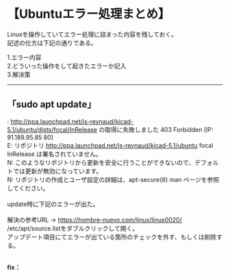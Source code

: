 # 【Ubuntuエラー処理まとめ】
Linuxを操作していてエラー処理に詰まった内容を残しておく。</br>
記述の仕方は下記の通りである。</br>

1.エラー内容</br>
2.どういった操作をして起きたエラーか記入</br>
3.解決策</br>

---

## 「sudo apt update」

: http://ppa.launchpad.net/js-reynaud/kicad-5.1/ubuntu/dists/focal/InRelease の取得に失敗しました  403  Forbidden [IP: 91.189.95.85 80]</br>
E: リポジトリ http://ppa.launchpad.net/js-reynaud/kicad-5.1/ubuntu focal InRelease は署名されていません。</br>
N: このようなリポジトリから更新を安全に行うことができないので、デフォルトでは更新が無効になっています。</br>
N: リポジトリの作成とユーザ設定の詳細は、apt-secure(8) man ページを参照してください。</br>
</br>
update時に下記のエラーが出た。</br>
</br>
解決の参考URL -> https://hombre-nuevo.com/linux/linux0020/</br>
/etc/apt/source.listをダブルクリックして開く。</br>
アップデート項目にてエラーが出ている箇所のチェックを外す、もしくは削除する。</br>
</br>

**fix：**</br>